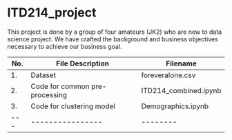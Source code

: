 # ITD214_project
This project is done by a group of four amateurs (JK2) who are new to data science project. We have crafted the background and business objectives necessary to achieve our business goal.

No. | File Description | Filename
--- | ---------------- | --------
1. | Dataset | foreveralone.csv
2. | Code for common pre-processing | ITD214_combined.ipynb
3. | Code for clustering model | Demographics.ipynb
--- | ---------------- | --------

